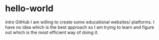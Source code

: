 # hello-world
intro GitHub
I am willing to create some educational websites/ platforms.
I have no idea which is the best approach so I am trying to learn and figure out which is the most efficient way of doing it. 

